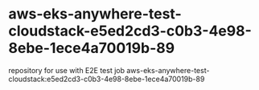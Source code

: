 # aws-eks-anywhere-test-cloudstack-e5ed2cd3-c0b3-4e98-8ebe-1ece4a70019b-89
repository for use with E2E test job aws-eks-anywhere-test-cloudstack:e5ed2cd3-c0b3-4e98-8ebe-1ece4a70019b-89
